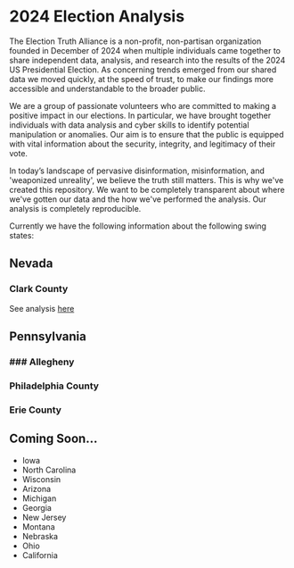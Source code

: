 # 2024 Election Analysis

The Election Truth Alliance is a non-profit, non-partisan organization founded in December of 2024 when multiple individuals came together to share independent data, analysis, and research into the results of the 2024 US Presidential Election. As concerning trends emerged from our shared data we moved quickly, at the speed of trust, to make our findings more accessible and understandable to the broader public.

We are a group of passionate volunteers who are committed to making a positive impact in our elections. In particular, we have brought together individuals with data analysis and cyber skills to identify potential manipulation or anomalies. Our aim is to ensure that the public is equipped with vital information about the security, integrity, and legitimacy of their vote. 

In today’s landscape of pervasive disinformation, misinformation, and 'weaponized unreality', we believe the truth still matters. This is why we've created this repository. We want to be completely transparent about where we've gotten our data and the how we've performed the analysis. Our analysis is completely reproducible.

Currently we have the following information about the following swing states:

## Nevada

### Clark County

See analysis [here](Nevada)

## Pennsylvania

### ### Allegheny
### Philadelphia County
### Erie County

## Coming Soon...

- Iowa
- North Carolina
- Wisconsin
- Arizona
- Michigan
- Georgia
- New Jersey
- Montana
- Nebraska
- Ohio
- California
